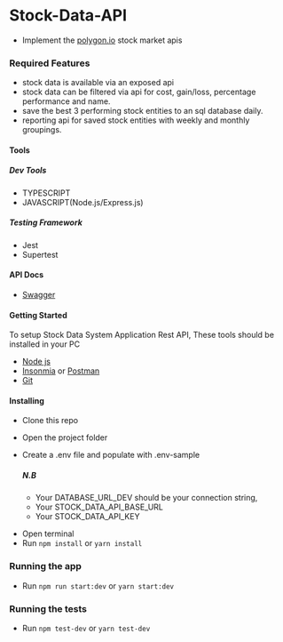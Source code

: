 # Stock-Data-API

- Implement the [polygon.io](https://polygon.io/docs/stocks/) stock market apis

### Required Features

- stock data is available via an exposed api
- stock data can be filtered via api for cost, gain/loss, percentage performance and name.
- save the best 3 performing stock entities to an sql database daily.
- reporting api for saved stock entities with weekly and monthly groupings.

#### Tools

##### Dev Tools

- TYPESCRIPT
- JAVASCRIPT(Node.js/Express.js)

##### Testing Framework

- Jest
- Supertest

#### API Docs

- [Swagger](https://)

#### Getting Started

To setup Stock Data System Application Rest API, These tools should be installed in your PC

- [Node js](https://nodejs.org/en/download/)
- [Insonmia](https://insomnia.rest/download/) or [Postman](https://www.getpostman.com/downloads/)
- [Git](https://git-scm.com/downloads)

#### Installing

- Clone this repo
- Open the project folder
- Create a .env file and populate with .env-sample

  ##### N.B

  - Your DATABASE_URL_DEV should be your connection string,
  - Your STOCK_DATA_API_BASE_URL
  - Your STOCK_DATA_API_KEY

* Open terminal
* Run `npm install` or `yarn install`

### Running the app

- Run `npm run start:dev` or `yarn start:dev`

### Running the tests

- Run `npm test-dev` or `yarn test-dev`
